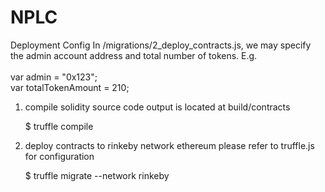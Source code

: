 # NPLC

Deployment Config
In /migrations/2_deploy_contracts.js, 
we may specify the admin account address and total number of tokens. E.g.
<br>
<br>
    var admin = "0x123";<br>
    var totalTokenAmount = 210;<br>


1. compile solidity source code
   output is located at build/contracts
   
   $ truffle compile

2. deploy contracts to rinkeby network ethereum
   please refer to truffle.js for configuration

   $ truffle migrate --network rinkeby

